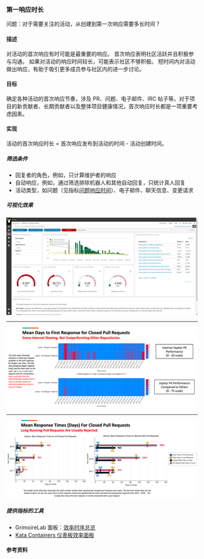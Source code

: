 ### 第一响应时长

问题：对于需要关注的活动，从创建到第一次响应需要多长时间？


#### 描述

对活动的首次响应有时可能是最重要的响应。 首次响应表明社区活跃并且积极参与沟通。 如果对活动的响应时间较长，可能表示社区不够积极。 短时间内对活动做出响应，有助于吸引更多成员参与社区内的进一步讨论。


#### 目标

确定各种活动的首次响应节奏，涉及 PR、问题、电子邮件、IRC 帖子等。对于项目的新贡献者、长期贡献者以及整体项目健康情况，首次响应时长都是一项重要考虑因素。


#### 实现

活动的首次响应时长 = 首次响应发布到活动的时间 - 活动创建时间。


##### 筛选条件

* 回复者的角色，例如，只计算维护者的响应
* 自动响应，例如，通过筛选排除机器人和其他自动回复，只统计真人回复
* 活动类型，如问题（见指标[问题响应时间](https://chaoss.community/metric-issue-response-time/)）、电子邮件、聊天信息、变更请求


##### 可视化效果

![GrimoireLab 面板：效率时序总览](images/time-to-first-response_efficiency-timing-overview.png)

---------

![Augur 可视化效果：首次响应时长热图 ](images/time-to-first-response_augur-ttc-1.png)

---------

![Augur 可视化效果：平均响应时间](images/time-to-first-response_augur-ttc-2.png)

##### 提供指标的工具

* GrimoireLab 面板：[效率时序总览](https://chaoss.github.io/grimoirelab-sigils/panels/efficiency-timing-overview/)
* [Kata Containers 仪表板效率面板](https://katacontainers.biterg.io/app/kibana#/dashboard/cbbdd920-288c-11e9-b662-975152e57997)

#### 参考资料


